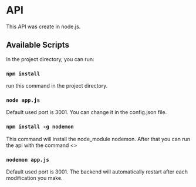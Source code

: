 # API

This API was create in node.js.

## Available Scripts

In the project directory, you can run:

### `npm install`
run this command in the project directory.

### `node app.js`
Default used port is 3001. You can change it in the config.json file.

### `npm install -g nodemon `
This command will install the node_module nodemon.
After that you can run the api with the command <<nodemon app.js>>

### `nodemon app.js`
Default used port is 3001.
The backend will automatically restart after each modification you make.
